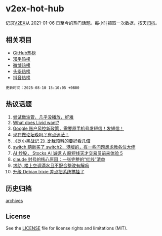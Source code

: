 # v2ex-hot-hub

 记录[V2EX](https://www.v2ex.com/)从 2021-01-06 日至今的热门话题。每小时抓取一次数据，按天[归档](archives)。
 
 ## 相关项目

- [GitHub热榜](https://github.com/lonnyzhang423/github-hot-hub)
- [知乎热榜](https://github.com/lonnyzhang423/zhihu-hot-hub)
- [微博热榜](https://github.com/lonnyzhang423/weibo-hot-hub)
- [头条热榜](https://github.com/lonnyzhang423/toutiao-hot-hub)
- [抖音热榜](https://github.com/lonnyzhang423/douyin-hot-hub)


 `更新时间：2025-08-10 15:10:05 +0800`

## 热议话题

1. [尝试做油管，几乎没播放，好难](https://www.v2ex.com/t/1151278)
1. [What does Livid want?](https://www.v2ex.com/t/1151274)
1. [Google 账户风控新政策，需要原手机号发短信！发短信！](https://www.v2ex.com/t/1151269)
1. [现在做论坛晚吗？有点迷茫！](https://www.v2ex.com/t/1151321)
1. [《罗小黑战记 2》比我预料的要好看几倍](https://www.v2ex.com/t/1151315)
1. [switch 萌新买了 switch2，港版的，有一些问题想求教各位大佬](https://www.v2ex.com/t/1151263)
1. [AI 炒股， Stocks AI 诚邀 A 股短线天才交易员前来体验 5](https://www.v2ex.com/t/1151236)
1. [claude 封号的核心原因：一张完整的“红线”清单](https://www.v2ex.com/t/1151272)
1. [求助, 楼上空调滴水且不配合整改有解吗](https://www.v2ex.com/t/1151322)
1. [升级 Debian trixie 差点把系统搞挂了](https://www.v2ex.com/t/1151325)

## 历史归档

[archives](archives)

## License

See the [LICENSE](LICENSE) file for license rights and limitations (MIT).
